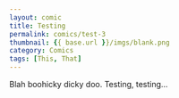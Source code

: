```yaml
---
layout: comic
title: Testing
permalink: comics/test-3
thumbnail: {{ base.url }}/imgs/blank.png
category: Comics
tags: [This, That]
---
```


Blah boohicky dicky doo. Testing, testing...
